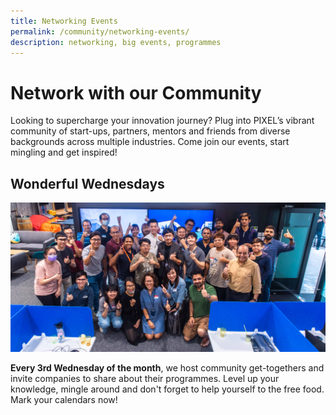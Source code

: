 ```yaml
---
title: Networking Events
permalink: /community/networking-events/
description: networking, big events, programmes
---
```

# Network with our Community

Looking to supercharge your innovation journey? Plug into PIXEL’s vibrant community of start-ups, partners, mentors and friends from diverse backgrounds across multiple industries. Come join our events, start mingling and get inspired!

## Wonderful Wednesdays
![](/images/Community/Wonderful-Wedenesday.jpg)

**Every 3rd Wednesday of the month**, we host community get-togethers and invite companies to share about their programmes. Level up your knowledge, mingle around and don't forget to help yourself to the free food. Mark your calendars now!
